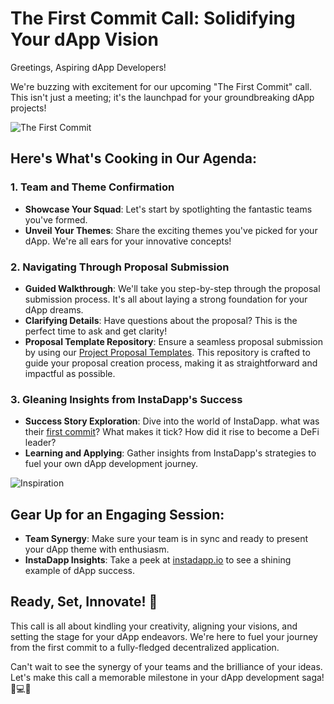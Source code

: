 # The First Commit Call: Solidifying Your dApp Vision

Greetings, Aspiring dApp Developers!

We're buzzing with excitement for our upcoming "The First Commit" call. This isn't just a meeting; it's the launchpad for your groundbreaking dApp projects!

![The First Commit](https://media3.giphy.com/media/l52CGyJ4LZPa0/giphy.gif?cid=7941fdc6dr46d8mu0ps4crx2aagplvyefpdujmnn6rqycyin&ep=v1_gifs_search&rid=giphy.gif&ct=g)

## Here's What's Cooking in Our Agenda:

### 1. Team and Theme Confirmation

- **Showcase Your Squad**: Let's start by spotlighting the fantastic teams you've formed.
- **Unveil Your Themes**: Share the exciting themes you've picked for your dApp. We're all ears for your innovative concepts!

### 2. Navigating Through Proposal Submission

- **Guided Walkthrough**: We'll take you step-by-step through the proposal submission process. It's all about laying a strong foundation for your dApp dreams.
- **Clarifying Details**: Have questions about the proposal? This is the perfect time to ask and get clarity!
- **Proposal Template Repository**: Ensure a seamless proposal submission by using our [Project Proposal Templates](https://github.com/0xmetaschool/Project-Proposal-Templates). This repository is crafted to guide your proposal creation process, making it as straightforward and impactful as possible.

### 3. Gleaning Insights from InstaDapp's Success

- **Success Story Exploration**: Dive into the world of InstaDapp. what was their [first commit](https://devfolio.co/projects/instadapp-using-makerdao-kyber-network-and-embark-framework)? What makes it tick? How did it rise to become a DeFi leader?
- **Learning and Applying**: Gather insights from InstaDapp's strategies to fuel your own dApp development journey.

![Inspiration](https://media2.giphy.com/media/76yCDV7ez1dSGKASc1/giphy.gif?cid=7941fdc6vhpiidrs1f79cn9uwphmd3d60vfdagwpel49czb5&ep=v1_gifs_search&rid=giphy.gif&ct=g)

## Gear Up for an Engaging Session:

- **Team Synergy**: Make sure your team is in sync and ready to present your dApp theme with enthusiasm.
- **InstaDapp Insights**: Take a peek at [instadapp.io](https://instadapp.io/) to see a shining example of dApp success.

## Ready, Set, Innovate! 🌟

This call is all about kindling your creativity, aligning your visions, and setting the stage for your dApp endeavors. We're here to fuel your journey from the first commit to a fully-fledged decentralized application.

Can't wait to see the synergy of your teams and the brilliance of your ideas. Let's make this call a memorable milestone in your dApp development saga! 🚀💻🌐
